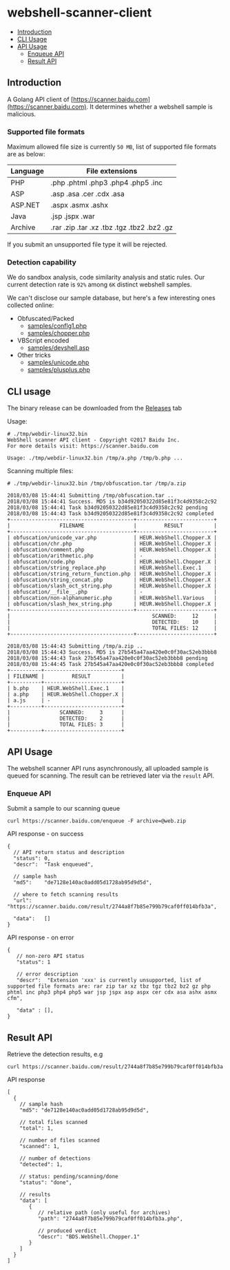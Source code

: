 # webshell-scanner-client

* [Introduction](#introduction)
* [CLI Usage](#cli-usage)
* [API Usage](#api-usage)
  * [Enqueue API](#enqueue-api)
  * [Result API](#result-api)

## Introduction

A Golang API client of [https://scanner.baidu.com](https://scanner.baidu.com). It determines whether a webshell sample is malicious.

### Supported file formats

Maximum allowed file size is currently `50 MB`, list of supported file formats are as below:

| Language   | File extensions                             |
| ---------- | ------------------------------------------- |
| PHP        | .php .phtml .php3 .php4 .php5 .inc          |
| ASP        | .asp .asa .cer .cdx .asa                    |
| ASP.NET    | .aspx .asmx .ashx                           |
| Java       | .jsp .jspx .war                             |
| Archive    | .rar .zip .tar .xz .tbz .tgz .tbz2 .bz2 .gz |

If you submit an unsupported file type it will be rejected.

### Detection capability

We do sandbox analysis, code similarity analysis and static rules. Our current detection rate is `92%` among `6K` distinct webshell samples. 

We can't disclose our sample database, but here's a few interesting ones collected online:

* Obfuscated/Packed
  * [samples/conflg1.php](samples/conflg1.php)
  * [samples/chopper.php](samples/chopper.php)
* VBScript encoded
  * [samples/devshell.asp](samples/devshell.asp)
* Other tricks
  * [samples/unicode.php](samples/unicode.php)
  * [samples/plusplus.php](samples/plusplus.php)

## CLI usage

The binary release can be downloaded from the [Releases](https://github.com/baidu-security/webshell-scanner-client/releases) tab

Usage:

```
# ./tmp/webdir-linux32.bin
WebShell scanner API client - Copyright ©2017 Baidu Inc.
For more details visit: https://scanner.baidu.com

Usage: ./tmp/webdir-linux32.bin /tmp/a.php /tmp/b.php ...
```

Scanning multiple files:

```
# ./tmp/webdir-linux32.bin /tmp/obfuscation.tar /tmp/a.zip

2018/03/08 15:44:41 Submitting /tmp/obfuscation.tar ..
2018/03/08 15:44:41 Success. MD5 is b34d92050322d85e81f3c4d9358c2c92
2018/03/08 15:44:41 Task b34d92050322d85e81f3c4d9358c2c92 pending
2018/03/08 15:44:43 Task b34d92050322d85e81f3c4d9358c2c92 completed
+----------------------------------------+-------------------------+
|                FILENAME                |         RESULT          |
+----------------------------------------+-------------------------+
| obfuscation/unicode_var.php            | HEUR.WebShell.Chopper.X |
| obfuscation/chr.php                    | HEUR.WebShell.Chopper.X |
| obfuscation/comment.php                | HEUR.WebShell.Chopper.X |
| obfuscation/arithmetic.php             | -                       |
| obfuscation/code.php                   | HEUR.WebShell.Chopper.X |
| obfuscation/string_replace.php         | HEUR.WebShell.Exec.1    |
| obfuscation/string_return_function.php | HEUR.WebShell.Chopper.X |
| obfuscation/string_concat.php          | HEUR.WebShell.Chopper.X |
| obfuscation/slash_oct_string.php       | HEUR.WebShell.Chopper.X |
| obfuscation/__file__.php               | -                       |
| obfuscation/non-alphanumeric.php       | HEUR.WebShell.Various   |
| obfuscation/slash_hex_string.php       | HEUR.WebShell.Chopper.X |
+----------------------------------------+-------------------------+
|                                              SCANNED:     12     |
|                                              DETECTED:    10     |
|                                              TOTAL FILES: 12     |
+----------------------------------------+-------------------------+

2018/03/08 15:44:43 Submitting /tmp/a.zip ..
2018/03/08 15:44:43 Success. MD5 is 27b545a47aa420e0c0f30ac52eb3bbb8
2018/03/08 15:44:43 Task 27b545a47aa420e0c0f30ac52eb3bbb8 pending
2018/03/08 15:44:45 Task 27b545a47aa420e0c0f30ac52eb3bbb8 completed
+----------+-------------------------+
| FILENAME |         RESULT          |
+----------+-------------------------+
| b.php    | HEUR.WebShell.Exec.1    |
| a.php    | HEUR.WebShell.Chopper.X |
| a.js     | -                       |
+----------+-------------------------+
|                SCANNED:     3      |
|                DETECTED:    2      |
|                TOTAL FILES: 3      |
+----------+-------------------------+
```

## API Usage

The webshell scanner API runs asynchronously, all uploaded sample is queued for scanning. The result can be retrieved later via the `result` API.

### Enqueue API

Submit a sample to our scanning queue

```
curl https://scanner.baidu.com/enqueue -F archive=@web.zip
```

API response - on success

```
{
  // API return status and description
  "status": 0,
  "descr":  "Task enqueued",

  // sample hash
  "md5":    "de7128e140ac0add05d1728ab95d9d5d",

  // where to fetch scanning results
  "url":    "https://scanner.baidu.com/result/2744a8f7b85e799b79caf0ff014bfb3a",

  "data":   []
}
```

API response - on error

```
{
   // non-zero API status
   "status": 1

   // error description
   "descr":  "Extension 'xxx' is currently unsupported, list of supported file formats are: rar zip tar xz tbz tgz tbz2 bz2 gz php phtml inc php3 php4 php5 war jsp jspx asp aspx cer cdx asa ashx asmx cfm",

   "data" : [],   
}
```

## Result API

Retrieve the detection results, e.g

```
curl https://scanner.baidu.com/result/2744a8f7b85e799b79caf0ff014bfb3a
```

API response

```
[
  {
    // sample hash
    "md5": "de7128e140ac0add05d1728ab95d9d5d",

    // total files scanned
    "total": 1,

    // number of files scanned
    "scanned": 1,

    // number of detections
    "detected": 1,

    // status: pending/scanning/done
    "status": "done",

    // results
    "data": [
       {
          // relative path (only useful for archives)
          "path": "2744a8f7b85e799b79caf0ff014bfb3a.php",

          // produced verdict
          "descr": "BDS.WebShell.Chopper.1"
       }
    ]
  }
]
```

